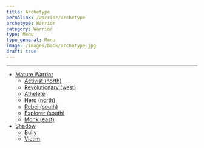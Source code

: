 ```yaml
---
title: Archetype
permalink: /warrior/archetype
archetype: Warrior
category: Warrior
type: Menu
type_general: Menu
image: /images/back/archetype.jpg
draft: true
---
```


---
- [Mature Warrior](/warrior/archetype/mature_warrior)
  - [Activist (north)](/warrior/archetype/mature_warrior/activist_(north))
  - [Revolutionary (west)](/warrior/archetype/mature_warrior/revolutionary_(west))
  - [Athelete](/warrior/archetype/mature_warrior/athelete)
  - [Hero (north)](/warrior/archetype/mature_warrior/hero_(north))
  - [Rebel (south)](/warrior/archetype/mature_warrior/rebel_(south))
  - [Explorer (south)](/warrior/archetype/mature_warrior/explorer_(south))
  - [Monk (east)](/warrior/archetype/mature_warrior/monk_(east))
- [Shadow](/warrior/archetype/shadow)
  - [Bully](/warrior/archetype/shadow/bully)
  - [Victim](/warrior/archetype/shadow/victim)
